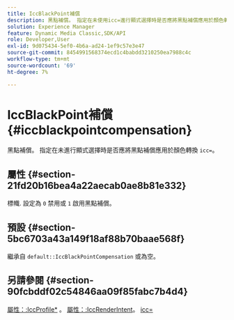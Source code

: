 ```yaml
---
title: IccBlackPoint補償
description: 黑點補償。 指定在未使用icc=進行顯式選擇時是否應將黑點補償應用於顏色轉換。
solution: Experience Manager
feature: Dynamic Media Classic,SDK/API
role: Developer,User
exl-id: 9d075434-5ef0-4b6a-ad24-1ef9c57e3e47
source-git-commit: 8454991568374ecd1c4babdd3210250ea7988c4c
workflow-type: tm+mt
source-wordcount: '69'
ht-degree: 7%

---
```


# IccBlackPoint補償{#iccblackpointcompensation}

黑點補償。 指定在未進行顯式選擇時是否應將黑點補償應用於顏色轉換 `icc=`。

## 屬性 {#section-21fd20b16bea4a22aecab0ae8b81e332}

標幟. 設定為 `0` 禁用或 `1` 啟用黑點補償。

## 預設 {#section-5bc6703a43a149f18af88b70baae568f}

繼承自 `default::IccBlackPointCompensation` 或為空。

## 另請參閱 {#section-90fcbddf02c54846aa09f85fabc7b4d4}

[屬性：:IccProfile*](../../../../../ir-api/material-cat/image-rendering-api-ref/c-ir-material-catalog/c-ir-attributes-reference/r-ir-iccprofilergb.md#reference-cdaad25b155646ffa382d722fd324b30) 。 [屬性：:IccRenderIntent](../../../../../ir-api/material-cat/image-rendering-api-ref/c-ir-material-catalog/c-ir-attributes-reference/r-ir-iccrenderintent.md#reference-3b80b7a4c25545a593c5076f318b5c40)。 [icc=](../../../../../ir-api/http-protocol/image-rendering-api-ref/c-ir-http-protocol-ref/c-ir-http-protocol-command-reference/r-ir-icc.md#reference-86a2fff3cef24982ad2063d977a16e06)
